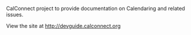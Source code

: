 CalConnect project to provide documentation on Calendaring and related issues.

View the site at http://devguide.calconnect.org
